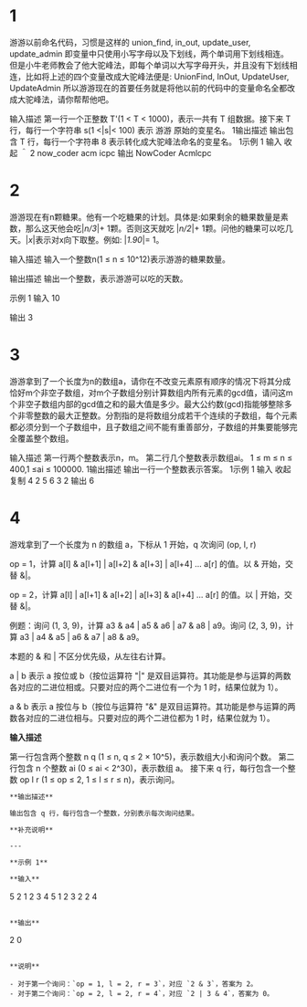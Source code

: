 # 1
游游以前命名代码，习惯是这样的
union_find, in_out, update_user, update_admin
即变量中只使用小写字母以及下划线，两个单词用下划线相连。
但是小牛老师教会了他大驼峰法，即每个单词以大写字母开头，并且没有下划线相连，比如将上述的四个变量改成大驼峰法便是:
UnionFind, InOut, UpdateUser, UpdateAdmin
所以游游现在的首要任务就是将他以前的代码中的变量命名全都改成大驼峰法，请你帮帮他吧。

输入描述
第一行一个正整数 T'(1 < T < 1000)，表示一共有 T 组数据。接下来 T 行，每行一个字符串 s(1 <|s|< 100) 表示 游游 原始的变星名。
1输出描述
输出包含 T 行，每行一个字符串 8 表示转化成大驼峰法命名的变星名。
1示例 1
输入
收起 ＾
2
now_coder
acm icpc
输出
NowCoder
Acmlcpc

# 2
游游现在有n颗糖果。他有一个吃糖果的计划。具体是:如果剩余的糖果数量是素数，那么这天他会吃|_n/3_|+ 1颗。否则这天就吃 |_n/2_|+ 1颗。问他的糖果可以吃几天。|_x_|表示对x向下取整。例如: |_1.90_|= 1。

输入描述
输入一个整数n(1 ≤ n ≤ 10^12)表示游游的糖果数量。

输出描述
输出一个整数，表示游游可以吃的天数。

示例 1
输入
10

输出
3

# 3
游游拿到了一个长度为n的数组a，请你在不改变元素原有顺序的情况下将其分成恰好m个非空子数组，对m个子数组分别计算数组内所有元素的gcd值，请问这m个非空子数组内部的gcd值之和的最大值是多少。最大公约数(gcd)指能够整除多个非零整数的最大正整数。分割指的是将数组分成若干个连续的子数组，每个元素都必须分到一个子数组中，且子数组之间不能有重善部分，子数组的并集要能够完全覆盖整个数组。


输入描述
第一行两个整数表示n，m。
第二行几个整数表示数组ai。
1 ≤ m ≤ n ≤ 400,1 ≤ai ≤ 100000.
1输出描述
输出一行一个整数表示答案。
1示例 1
输入
收起
复制
4 2
5 6 3 2
输出
6

# 4
游戏拿到了一个长度为 n 的数组 a，下标从 1 开始，q 次询问 (op, l, r)

op = 1，计算 a[l] & a[l+1] | a[l+2] & a[l+3] | a[l+4] ... a[r] 的值。以 & 开始，交替 &|。

op = 2，计算 a[l] | a[l+1] & a[l+2] | a[l+3] & a[l+4] ... a[r] 的值。以 | 开始，交替 &|。

例题：询问 (1, 3, 9)，计算 a3 & a4 | a5 & a6 | a7 & a8 | a9。询问 (2, 3, 9)，计算 a3 | a4 & a5 | a6 & a7 | a8 & a9。

本题的 & 和 | 不区分优先级，从左往右计算。

a | b 表示 a 按位或 b（按位运算符 "|" 是双目运算符。其功能是参与运算的两数各对应的二进位相或。只要对应的两个二进位有一个为 1 时，结果位就为 1）。

a & b 表示 a 按位与 b（按位与运算符 "&" 是双目运算符。其功能是参与运算的两数各对应的二进位相与。只要对应的两个二进位都为 1 时，结果位就为 1）。

**输入描述**

第一行包含两个整数 n q (1 ≤ n, q ≤ 2 × 10^5)，表示数组大小和询问个数。
第二行包含 n 个整数 ai (0 ≤ ai < 2^30)，表示数组 a。
接下来 q 行，每行包含一个整数 op l r (1 ≤ op ≤ 2, 1 ≤ l ≤ r ≤ n)，表示询问。

```markdown
**输出描述**

输出包含 q 行，每行包含一个整数，分别表示每次询问结果。

**补充说明**

---

**示例 1**

**输入**
```
5 2
1 2 3 4 5
1 2 3
2 2 4
```

**输出**
```
2
0
```

**说明**

- 对于第一个询问：`op = 1, l = 2, r = 3`，对应 `2 & 3`，答案为 2。
- 对于第二个询问：`op = 2, l = 2, r = 4`，对应 `2 | 3 & 4`，答案为 0。
```